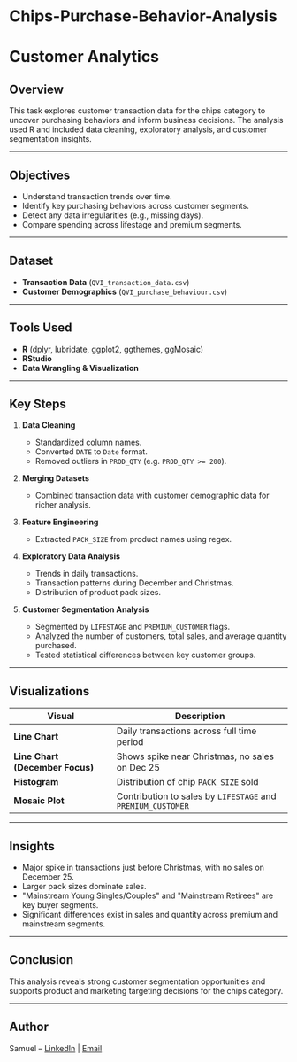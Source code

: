 # Chips-Purchase-Behavior-Analysis

# Customer Analytics

## Overview

This task explores customer transaction data for the chips category to uncover purchasing behaviors and inform business decisions. The analysis used R and included data cleaning, exploratory analysis, and customer segmentation insights.

---

## Objectives

- Understand transaction trends over time.
- Identify key purchasing behaviors across customer segments.
- Detect any data irregularities (e.g., missing days).
- Compare spending across lifestage and premium segments.

---

## Dataset

- **Transaction Data** (`QVI_transaction_data.csv`)
- **Customer Demographics** (`QVI_purchase_behaviour.csv`)

---

## Tools Used

- **R** (dplyr, lubridate, ggplot2, ggthemes, ggMosaic)
- **RStudio**
- **Data Wrangling & Visualization**

---

## Key Steps

1. **Data Cleaning**
   - Standardized column names.
   - Converted `DATE` to `Date` format.
   - Removed outliers in `PROD_QTY` (e.g. `PROD_QTY >= 200`).

2. **Merging Datasets**
   - Combined transaction data with customer demographic data for richer analysis.

3. **Feature Engineering**
   - Extracted `PACK_SIZE` from product names using regex.

4. **Exploratory Data Analysis**
   - Trends in daily transactions.
   - Transaction patterns during December and Christmas.
   - Distribution of product pack sizes.

5. **Customer Segmentation Analysis**
   - Segmented by `LIFESTAGE` and `PREMIUM_CUSTOMER` flags.
   - Analyzed the number of customers, total sales, and average quantity purchased.
   - Tested statistical differences between key customer groups.

---

## Visualizations

| Visual | Description |
|--------|-------------|
| **Line Chart** | Daily transactions across full time period |
| **Line Chart (December Focus)** | Shows spike near Christmas, no sales on Dec 25 |
| **Histogram** | Distribution of chip `PACK_SIZE` sold |
| **Mosaic Plot** | Contribution to sales by `LIFESTAGE` and `PREMIUM_CUSTOMER` |

---

## Insights

- Major spike in transactions just before Christmas, with no sales on December 25.
- Larger pack sizes dominate sales.
- "Mainstream Young Singles/Couples" and "Mainstream Retirees" are key buyer segments.
- Significant differences exist in sales and quantity across premium and mainstream segments.

---

## Conclusion

This analysis reveals strong customer segmentation opportunities and supports product and marketing targeting decisions for the chips category.

---

## Author

Samuel – [LinkedIn](http://www.linkedin.com/in/bamidelesamuel) | [Email](mailto:bamidelesamuel.data@gmail.com)

